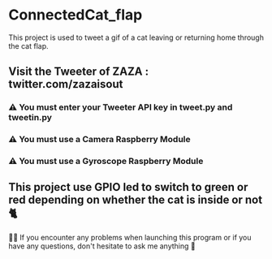 # ConnectedCat_flap
This project is used to tweet a gif of a cat leaving or returning home through the cat flap.

## Visit the Tweeter of ZAZA : twitter.com/zazaisout

### ⚠️ You must enter your Tweeter API key in tweet.py and tweetin.py
### ⚠️ You must use a Camera Raspberry Module
### ⚠️ You must use a Gyroscope Raspberry Module

## This project use GPIO led to switch to green or red depending on whether the cat is inside or not 🐈

👋🏼 If you encounter any problems when launching this program or if you have any questions, don't hesitate to ask me anything 👋
